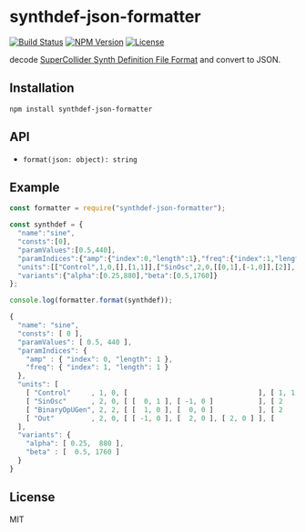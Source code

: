 # synthdef-json-formatter
[![Build Status](http://img.shields.io/travis/mohayonao/synthdef-json-formatter.svg?style=flat-square)](https://travis-ci.org/mohayonao/synthdef-json-formatter)
[![NPM Version](http://img.shields.io/npm/v/synthdef-json-formatter.svg?style=flat-square)](https://www.npmjs.org/package/synthdef-json-formatter)
[![License](http://img.shields.io/badge/license-MIT-brightgreen.svg?style=flat-square)](http://mohayonao.mit-license.org/)

decode [SuperCollider Synth Definition File Format](http://doc.sccode.org/Reference/Synth-Definition-File-Format.html) and convert to JSON.

## Installation

```
npm install synthdef-json-formatter
```

## API

- `format(json: object): string`

## Example

```js
const formatter = require("synthdef-json-formatter");

const synthdef = {
  "name":"sine",
  "consts":[0],
  "paramValues":[0.5,440],
  "paramIndices":{"amp":{"index":0,"length":1},"freq":{"index":1,"length":1}},
  "units":[["Control",1,0,[],[1,1]],["SinOsc",2,0,[[0,1],[-1,0]],[2]],["BinaryOpUGen",2,2,[[1,0],[0,0]],[2]],["Out",2,0,[[-1,0],[2,0],[2,0]],[]]],
  "variants":{"alpha":[0.25,880],"beta":[0.5,1760]}
};

console.log(formatter.format(synthdef));
```

```js
{
  "name": "sine",
  "consts": [ 0 ],
  "paramValues": [ 0.5, 440 ],
  "paramIndices": {
    "amp" : { "index": 0, "length": 1 },
    "freq": { "index": 1, "length": 1 }
  },
  "units": [
    [ "Control"     , 1, 0, [                                ], [ 1, 1 ] ],
    [ "SinOsc"      , 2, 0, [ [  0, 1 ], [ -1, 0 ]           ], [ 2    ] ],
    [ "BinaryOpUGen", 2, 2, [ [  1, 0 ], [  0, 0 ]           ], [ 2    ] ],
    [ "Out"         , 2, 0, [ [ -1, 0 ], [  2, 0 ], [ 2, 0 ] ], [      ] ]
  ],
  "variants": {
    "alpha": [ 0.25,  880 ],
    "beta" : [  0.5, 1760 ]
  }
}
```

## License

MIT
